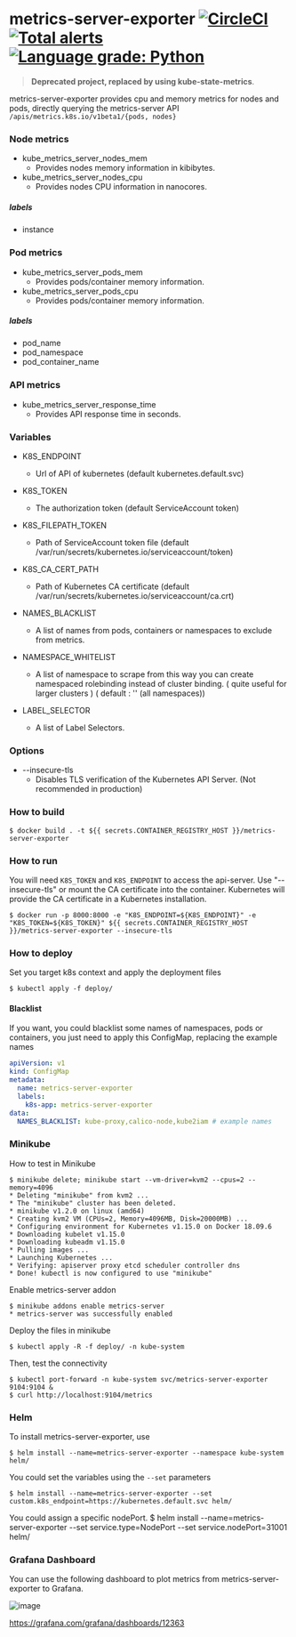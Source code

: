 
# metrics-server-exporter [![CircleCI](https://circleci.com/gh/grupozap/metrics-server-exporter.svg?style=svg)](https://circleci.com/gh/grupozap/metrics-server-exporter) [![Total alerts](https://img.shields.io/lgtm/alerts/g/grupozap/metrics-server-exporter.svg?logo=lgtm&logoWidth=18)](https://lgtm.com/projects/g/grupozap/metrics-server-exporter/alerts/) [![Language grade: Python](https://img.shields.io/lgtm/grade/python/g/grupozap/metrics-server-exporter.svg?logo=lgtm&logoWidth=18)](https://lgtm.com/projects/g/grupozap/metrics-server-exporter/context:python)

> **Deprecated project, replaced by using kube-state-metrics**.

metrics-server-exporter provides cpu and memory metrics for nodes and pods, directly querying the metrics-server API `/apis/metrics.k8s.io/v1beta1/{pods, nodes}`


### Node metrics

* kube_metrics_server_nodes_mem
	* Provides nodes memory information in kibibytes.
* kube_metrics_server_nodes_cpu
	* Provides nodes CPU information in nanocores.

##### labels

* instance

### Pod metrics

* kube_metrics_server_pods_mem
	* Provides pods/container memory information.
* kube_metrics_server_pods_cpu
	* Provides pods/container memory information.

##### labels

* pod_name
* pod_namespace
* pod_container_name

### API metrics

* kube_metrics_server_response_time
	* Provides API response time in seconds.

### Variables

  * K8S_ENDPOINT
    * Url of API of kubernetes (default kubernetes.default.svc)

  * K8S_TOKEN
    * The authorization token (default ServiceAccount token)

  * K8S_FILEPATH_TOKEN
    * Path of ServiceAccount token file (default /var/run/secrets/kubernetes.io/serviceaccount/token)

  * K8S_CA_CERT_PATH
    * Path of Kubernetes CA certificate (default /var/run/secrets/kubernetes.io/serviceaccount/ca.crt)

  * NAMES_BLACKLIST
    * A list of names from pods, containers or namespaces to exclude from metrics.
  * NAMESPACE_WHITELIST
    * A list of namespace to scrape from this way you can create namespaced rolebinding instead of cluster binding. ( quite useful for larger clusters ) ( default : '' (all namespaces))
  * LABEL_SELECTOR
    * A list of Label Selectors.
### Options

  * --insecure-tls
    * Disables TLS verification of the Kubernetes API Server.  (Not recommended in production)

### How to build

    $ docker build . -t ${{ secrets.CONTAINER_REGISTRY_HOST }}/metrics-server-exporter

### How to run

You will need `K8S_TOKEN` and `K8S_ENDPOINT` to access the api-server.  Use "--insecure-tls" or mount the CA certificate into the container.  Kubernetes will provide the CA certificate in a Kubernetes installation.

    $ docker run -p 8000:8000 -e "K8S_ENDPOINT=${K8S_ENDPOINT}" -e "K8S_TOKEN=${K8S_TOKEN}" ${{ secrets.CONTAINER_REGISTRY_HOST }}/metrics-server-exporter --insecure-tls

### How to deploy

Set you target k8s context and apply the deployment files

    $ kubectl apply -f deploy/

#### Blacklist

If you want, you could blacklist some names of namespaces, pods or containers, you just need to apply this ConfigMap, replacing the example names

```yaml
apiVersion: v1
kind: ConfigMap
metadata:
  name: metrics-server-exporter
  labels:
    k8s-app: metrics-server-exporter
data:
  NAMES_BLACKLIST: kube-proxy,calico-node,kube2iam # example names
```

### Minikube

How to test in Minikube

	$ minikube delete; minikube start --vm-driver=kvm2 --cpus=2 --memory=4096
	* Deleting "minikube" from kvm2 ...
	* The "minikube" cluster has been deleted.
	* minikube v1.2.0 on linux (amd64)
	* Creating kvm2 VM (CPUs=2, Memory=4096MB, Disk=20000MB) ...
	* Configuring environment for Kubernetes v1.15.0 on Docker 18.09.6
	* Downloading kubelet v1.15.0
	* Downloading kubeadm v1.15.0
	* Pulling images ...
	* Launching Kubernetes ...
	* Verifying: apiserver proxy etcd scheduler controller dns
	* Done! kubectl is now configured to use "minikube"

Enable metrics-server addon

	$ minikube addons enable metrics-server
	* metrics-server was successfully enabled

Deploy the files in minikube

	$ kubectl apply -R -f deploy/ -n kube-system

Then, test the connectivity

	$ kubectl port-forward -n kube-system svc/metrics-server-exporter 9104:9104 &
	$ curl http://localhost:9104/metrics

### Helm

To install metrics-server-exporter, use

	$ helm install --name=metrics-server-exporter --namespace kube-system helm/

You could set the variables using the `--set` parameters

	$ helm install --name=metrics-server-exporter --set custom.k8s_endpoint=https://kubernetes.default.svc helm/

You could assign a specific nodePort.
  $ helm install --name=metrics-server-exporter --set service.type=NodePort --set service.nodePort=31001 helm/

### Grafana Dashboard

You can use the following dashboard to plot metrics from metrics-server-exporter to Grafana.

![image](https://user-images.githubusercontent.com/3788237/82919047-e6b1d880-9f4b-11ea-9133-584d9b6abf86.png)

https://grafana.com/grafana/dashboards/12363
